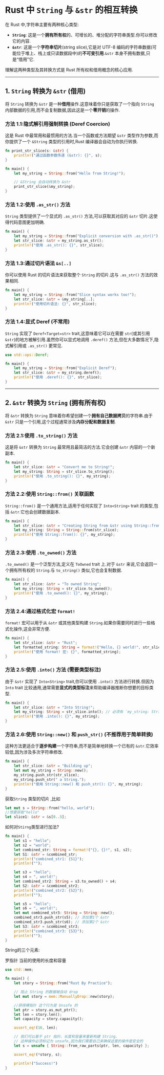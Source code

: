 # Rust 中 `String` 与 `&str` 的相互转换

在 Rust 中,字符串主要有两种核心类型:

- **`String`**: 这是一个**拥有所有权**的、可增长的、堆分配的字符串类型.你可以修改它的内容.
- **`&str`**: 这是一个**字符串切片**(string slice),它是对 UTF-8 编码的字符串数据(可能位于堆上、栈上或只读数据段中)的**不可变引用**.`&str` 本身不拥有数据,只是“借用”它.

理解这两种类型及其转换方式是 Rust 所有权和借用概念的核心应用.

---

## 1. `String` 转换为 `&str` (借用)

将 `String` 转换为 `&str` 是一种**借用**操作.这意味着你只是获取了一个指向 `String` 内部数据的引用,而不会复制数据,因此这是一个**零开销**的操作.

### 方法 1.1:隐式解引用强制转换 (Deref Coercion)

这是 Rust 中最常用和最惯用的方法.当一个函数或方法期望 `&str` 类型作为参数,而你提供了一个 `&String` 类型的引用时,Rust 编译器会自动为你执行转换.

```rust
fn print_str_slice(s: &str) {
    println!("通过函数参数传递 (&str): {}", s);
}

fn main() {
    let my_string = String::from("Hello from String!");

    // &String 会自动转换为 &str
    print_str_slice(&my_string);
}
```

### 方法 1.2:使用 `.as_str()` 方法

`String` 类型提供了一个显式的 `.as_str()` 方法,可以获取其对应的 `&str` 切片.这使得代码意图更加明确.

```rust
fn main() {
    let my_string = String::from("Explicit conversion with .as_str()");
    let str_slice: &str = my_string.as_str();
    println!("使用 .as_str(): {}", str_slice);
}
```

### 方法 1.3:通过切片语法 `&s[..]`

你可以使用 Rust 的切片语法来获取整个 `String` 的切片.这与 `.as_str()` 方法的效果相同.

```rust
fn main() {
    let my_string = String::from("Slice syntax works too!");
    let str_slice: &str = &my_string[..];
    println!("使用切片语法: {}", str_slice);
}
```

### 方法 1.4:显式 Deref (不常用)

`String` 实现了 `Deref<Target=str>` trait,这意味着它可以在需要 `str`(或其引用 `&str`)的地方被解引用.虽然你可以显式地调用 `.deref()` 方法,但在大多数情况下,隐式解引用或 `.as_str()` 更常见.

```rust
use std::ops::Deref;

fn main() {
    let my_string = String::from("Explicit Deref");
    let str_slice: &str = my_string.deref();
    println!("使用 .deref(): {}", str_slice);
}
```

---

## 2. `&str` 转换为 `String` (拥有所有权)

将 `&str` 转换为 `String` 意味着你希望创建一个**拥有自己数据拷贝**的字符串.由于 `&str` 只是一个引用,这个过程通常涉及**内存分配和数据复制**.

### 方法 2.1:使用 `.to_string()` 方法

这是将 `&str` 转换为 `String` 最常用且最简洁的方法.它会创建 `&str` 内容的一个新副本.

```rust
fn main() {
    let str_slice: &str = "Convert me to String!";
    let my_string: String = str_slice.to_string();
    println!("使用 .to_string(): {}", my_string);
}
```

### 方法 2.2:使用 `String::from()` 关联函数

`String::from()` 是一个通用方法,适用于任何实现了 `Into<String>` trait 的类型,包括 `&str`.它也会创建数据副本.

```rust
fn main() {
    let str_slice: &str = "Creating String from &str using String::from()";
    let my_string: String = String::from(str_slice);
    println!("使用 String::from(): {}", my_string);
}
```

### 方法 2.3:使用 `.to_owned()` 方法

`.to_owned()` 是一个泛型方法,定义在 `ToOwned` trait 上.对于 `&str` 来说,它会返回一个拥有所有权的 `String`.与 `to_string()` 类似,它也会复制数据.

```rust
fn main() {
    let str_slice: &str = "To owned String";
    let my_string: String = str_slice.to_owned();
    println!("使用 .to_owned(): {}", my_string);
}
```

### 方法 2.4:通过格式化宏 `format!`

`format!` 宏可以用于从 `&str` 或其他类型构建 `String`.如果你需要同时进行一些格式化操作,这会非常方便.

```rust
fn main() {
    let str_slice: &str = "Rust";
    let formatted_string: String = format!("Hello, {} world!", str_slice);
    println!("使用 format! 宏: {}", formatted_string);
}
```

### 方法 2.5:使用 `.into()` 方法 (需要类型标注)

由于 `&str` 实现了 `Into<String>` trait,你可以使用 `.into()` 方法进行转换.但因为 `Into` trait 比较通用,通常需要**显式的类型标注**来帮助编译器推断你想要的目标类型.

```rust
fn main() {
    let str_slice: &str = "Into String!";
    let my_string: String = str_slice.into(); // 必须有 `my_string: String`
    println!("使用 .into(): {}", my_string);
}
```

### 方法 2.6:使用 `String::new()` 和 `push_str()` (不推荐用于简单转换)

这种方法更适合于**逐步构建**一个字符串,而不是简单地转换一个已有的 `&str`.它效率较低,因为涉及多次字符串修改.

```rust
fn main() {
    let str_slice: &str = "Building up";
    let mut my_string = String::new();
    my_string.push_str(str_slice);
    my_string.push_str(" a String.");
    println!("使用 String::new() 和 push_str(): {}", my_string);
}
```

获取`String` 类型的切片 ,比如

```rust
let mut s = String::from("hello, world");
//想要获取"hello"
let slice1: &str = &s[0..5];
```

如何对`Stirng`类型进行加法?

```rust
fn main() {
    let s1 = "hello";
    let s2 = "world";
    let combined_str: String = format!("{}, {}!", s1, s2);
    let S1: &str = &combined_str;
    println!("combined_str1: {S1}");
    println!("");

    let s3 = "hello";
    let s4 = ", world!";
    let combined_str2: String = s3.to_owned() + s4;
    let S2: &str = &combined_str2;
    println!("combined_str2: {S2}");
    println!("");

    let s5 = "hello";
    let s6 = ", world!";
    let mut combined_str3: String = String::new();
    combined_str3.push_str(s5); // 添加第1个 &str
    combined_str3.push_str(s6); // 添加第2个 &str
    let S3: &str = &combined_str3;
    println!("combined_str3: {S3}");
    println!("");
}
```





String的三个元素:

罗指针 当前的使用的长度和容量

```rust
use std::mem;

fn main() {
    let story = String::from("Rust By Practice");

    // 阻止 String 的数据被自动 drop
    let mut story = mem::ManuallyDrop::new(story);

    //获得裸指针 这个行为是 Unsafe 的
    let ptr = story.as_mut_ptr();
    let len = story.len();
    let capacity = story.capacity();

    assert_eq!(16, len);

    // 我们可以基于 ptr 指针、长度和容量来重新构建 String.
    // 这种操作必须标记为 unsafe,因为我们需要自己来确保这里的操作是安全的
    let s = unsafe { String::from_raw_parts(ptr, len, capacity) };

    assert_eq!(*story, s);

    println!("Success!")
}
```

